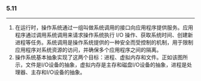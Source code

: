 ### 5.11

___

1. 在运行时，操作系统通过一组叫做系统调用的接口向应用程序提供服务。应用程序通过调用系统调用来请求操作系统执行 I/O 操作、获取系统时间、创建新进程等任务。系统调用是操作系统提供的一种安全而受控制的机制，用于限制应用程序对系统资源的访问，并确保多个应用程序之间的隔离。
2. 操作系统基本抽象实现了这两个目标：进程、虚拟内存和文件。正如该图所示，文件是I/O设备的抽象，虚拟内存是主存和磁盘I/O设备的抽象，进程是处理器、主存和I/O设备的抽象。